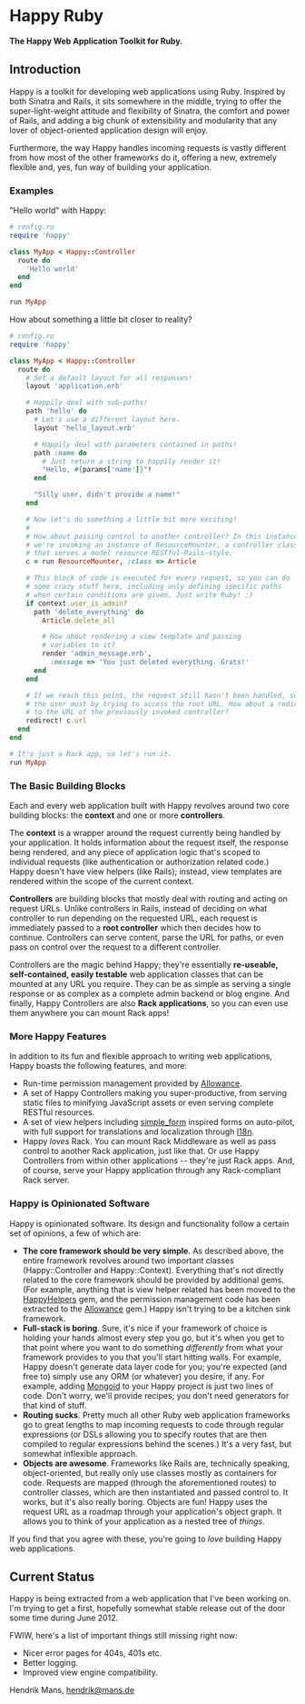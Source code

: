 # Happy Ruby

**The Happy Web Application Toolkit for Ruby.**

## Introduction

Happy is a toolkit for developing web applications using Ruby. Inspired by both Sinatra and Rails, it sits somewhere in the middle, trying to offer the super-light-weight attitude and flexibility of Sinatra, the comfort and power of Rails, and adding a big chunk of extensibility and modularity that any lover of object-oriented application design will enjoy.

Furthermore, the way Happy handles incoming requests is vastly different from how most of the other frameworks do it, offering a new, extremely flexible and, yes, fun way of building your application.

### Examples

"Hello world" with Happy:

```ruby
# config.ru
require 'happy'

class MyApp < Happy::Controller
  route do
    'Hello world'
  end
end

run MyApp
```

How about something a little bit closer to reality?

``` ruby
# config.ru
require 'happy'

class MyApp < Happy::Controller
  route do
    # Set a default layout for all responses!
    layout 'application.erb'

    # Happily deal with sub-paths!
    path 'hello' do
      # Let's use a different layout here.
      layout 'hello_layout.erb'

      # Happily deal with parameters contained in paths!
      path :name do
        # Just return a string to happily render it!
        "Hello, #{params['name']}"!
      end

      "Silly user, didn't provide a name!"
    end

    # Now let's do something a little bit more exciting!
    #
    # How about passing control to another controller? In this instance,
    # we're invoking an instance of ResourceMounter, a controller class
    # that serves a model resource RESTful-Rails-style.
    c = run ResourceMounter, :class => Article

    # This block of code is executed for every request, so you can do
    # some crazy stuff here, including only defining specific paths
    # when certain conditions are given. Just write Ruby! :)
    if context.user_is_admin?
      path 'delete_everything' do
        Article.delete_all

        # How about rendering a view template and passing
        # variables to it?
        render 'admin_message.erb',
          :message => 'You just deleted everything. Grats!'
      end
    end

    # If we reach this point, the request still hasn't been handled, so
    # the user must by trying to access the root URL. How about a redirect
    # to the URL of the previously invoked controller?
    redirect! c.url
  end
end

# It's just a Rack app, so let's run it.
run MyApp
```


### The Basic Building Blocks

Each and every web application built with Happy revolves around two core building blocks: the **context** and one or more **controllers**.

The **context** is a wrapper around the request currently being handled by your application. It holds information about the request itself, the response being rendered, and any piece of application logic that's scoped to individual requests (like authentication or authorization related code.) Happy doesn't have view helpers (like Rails); instead, view templates are rendered within the scope of the current context.

**Controllers** are building blocks that mostly deal with routing and acting on request URLs. Unlike controllers in Rails, instead of deciding on what controller to run depending on the requested URL, each request is immediately passed to a **root controller** which then decides how to continue. Controllers can serve content, parse the URL for paths, or even pass on control over the request to a different controller.

Controllers are the magic behind Happy; they're essentially **re-useable, self-contained, easily testable** web application classes that can be mounted at any URL you require. They can be as simple as serving a single response or as complex as a complete admin backend or blog engine. And finally, Happy Controllers are also **Rack applications**, so you can even use them anywhere you can mount Rack apps!


### More Happy Features

In addition to its fun and flexible approach to writing web applications, Happy boasts the following features, and more:

* Run-time permission management provided by [Allowance](https://github.com/hmans/allowance).
* A set of Happy Controllers making you super-productive, from serving static files to minifying JavaScript assets or even serving complete RESTful resources.
* A set of view helpers including [simple_form](https://github.com/plataformatec/simple_form) inspired forms on auto-pilot, with full support for translations and localization through [I18n](https://github.com/svenfuchs/i18n).
* Happy _loves_ Rack. You can mount Rack Middleware as well as pass control to another Rack application, just like that. Or use Happy Controllers from within other applications -- they're just Rack apps. And, of course, serve your Happy application through any Rack-compliant Rack server.


### Happy is Opinionated Software

Happy is opinionated software. Its design and functionality follow a certain set of opinions, a few of which are:

* **The core framework should be very simple**. As described above, the entire framework revolves around two important classes (Happy::Controller and Happy::Context). Everything that's not directly related to the core framework should be provided by additional gems. (For example, anything that is view helper related has been moved to the [HappyHelpers](https://github.com/hmans/happy-helpers) gem, and the permission management code has been extracted to the [Allowance](https://github.com/hmans/allowance) gem.) Happy isn't trying to be a kitchen sink framework.
* **Full-stack is boring**. Sure, it's nice if your framework of choice is holding your hands almost every step you go, but it's when you get to that point where you want to do something _differently_ from what your framework provides to you that you'll start hitting walls. For example, Happy doesn't generate data layer code for you; you're expected (and free to) simply use any ORM (or whatever) you desire, if any. For example, adding [Mongoid](http://mongoid.org/) to your Happy project is just two lines of code. Don't worry, we'll provide recipes; you don't need generators for that kind of stuff.
* **Routing sucks**. Pretty much all other Ruby web application frameworks go to great lengths to map incoming requests to code through regular expressions (or DSLs allowing you to specify routes that are then compiled to regular expressions behind the scenes.) It's a very fast, but somewhat inflexible approach.
* **Objects are awesome**. Frameworks like Rails are, technically speaking, object-oriented, but really only use classes mostly as containers for code. Requests are mapped (through the aforementioned routes) to controller classes, which are then instantiated and passed control to. It works, but it's also really boring. Objects are fun! Happy uses the request URL as a roadmap through your application's object graph. It allows you to think of your application as a nested tree of _things_.

If you find that you agree with these, you're going to _love_ building Happy web applications.


## Current Status

Happy is being extracted from a web application that I've been working on. I'm trying to get a first, hopefully somewhat stable release out of the door some time during June 2012.

FWIW, here's a list of important things still missing right now:

* Nicer error pages for 404s, 401s etc.
* Better logging.
* Improved view engine compatibility.

Hendrik Mans, hendrik@mans.de
